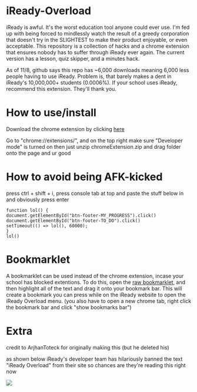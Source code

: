 # iReady-Overload
iReady is awful. It's the worst education tool anyone could ever use. I'm fed up with being forced to mindlessly watch the result of a greedy corporation that doesn't try in the SLIGHTEST to make their product enjoyable, or even acceptable. This repository is a collection of hacks and a chrome extension that ensures nobody has to suffer through iReady ever again. The current version has a lesson, quiz skipper, and a minutes hack. 

As of 11/8, github says this repo has ~6,000 downloads meaning 6,000 less people having to use iReady. Problem is, that barely makes a dent in iReady's 10,000,000+ students (0.0006%). If your school uses iReady, recommend this extension. They'll thank you. 

# How to use/install
Download the chrome extension by clicking [here](https://github.com/cupiditys/iReady-Overload/blob/main/chromeExtension.zip?raw=true)

Go to "chrome://extensions/", and on the top right make sure "Developer mode" is turned on
then just unzip chromeExtension.zip and drag folder onto the page and ur good

# How to avoid being AFK-kicked
press ctrl + shift + i, press console tab at top and paste the stuff below in and obviously press enter
```
function lol() {
document.getElementById("btn-footer-MY_PROGRESS").click()
document.getElementById("btn-footer-TO_DO").click()
setTimeout(() => lol(), 60000);
}
lol()
```

# Bookmarklet

A bookmarklet can be used instead of the chrome extension, incase your school has blocked extentions. To do this, open the [raw bookmarklet](https://github.com/cupiditys/iReady-Overload/blob/main/bookmarklet.txt), and then highlight all of the text and drag it onto your bookmark bar. This will create a bookmark you can press while on the iReady website to open the iReady Overload menu.
(you also have to open a new chrome tab, right click the bookmark bar and click "show bookmarks bar")

# Extra
credit to ArjhanToteck for originally making this (but he deleted his)

as shown below iReady's developer team has hilariously banned the text "iReady Overload" from their site so chances are they're reading this right now

![](https://cdn.discordapp.com/attachments/654687165837475840/905968971642179645/unknown.png)
